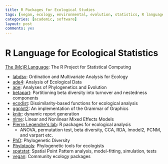 ```yaml
---
title: R Packages for Ecological Studies
tags: [vegan, ecology, environmental, evolution, statistics, R language]
categories: [academic, software]
layout: post
comments: yes
---
```


# R Language for Ecological Statistics

[The (Mc)R Language](http://www.r-project.org): The R Project for Statistical Computing

-	[labdsv](http://cran.r-project.org/web/packages/labdsv/): Ordination and Multivariate Analysis for Ecology 
-	[ade4](http://cran.r-project.org/web/packages/ade4/index.html): Analysis of Ecological Data
-	[ape](http://cran.r-project.org/web/packages/ape/index.html): Analyses of Phylogenetics and Evolution
-	[betapart](http://cran.r-project.org/web/packages/betapart/index.html): Partitioning beta diversity into turnover and nestedness components
-	[ecodist](http://cran.r-project.org/web/packages/ecodist/index.html): Dissimilarity-based functions for ecological analysis
-	[ggplot2](http://cran.r-project.org/web/packages/ggplot2/index.html): An implementation of the Grammar of Graphics
-	[knitr](http://cran.r-project.org/web/packages/knitr/index.html): dynamic report generation
-	[nlme](http://cran.r-project.org/web/packages/nlme/index.html): Linear and Nonlinear Mixed Effects Models
-	[Pierre Legendre's lab](http://adn.biol.umontreal.ca/~numericalecology/Rcode/): R packages for ecological analysis
	-	ANOVA, permutation test, beta diversity, CCA, RDA, lmodel2, PCNM, and varpart etc.
-	[PhD](http://chao.stat.nthu.edu.tw/blog/software-download/phd/): Phylogenetic Diversity
-	[Phylotools](http://cran.r-project.org/web/packages/phylotools): Phylogenetic tools for ecologists
-	[spatstat](http://cran.r-project.org/web/packages/spatstat/index.html): Spatial Point Pattern analysis, model-fitting, simulation, tests
-	[vegan](http://cran.r-project.org/web/packages/vegan/index.html): Community ecology packages